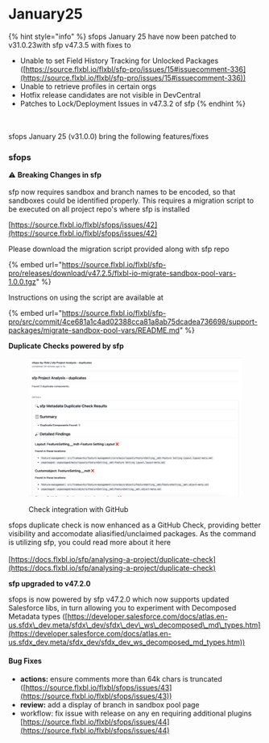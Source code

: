 # January25



{% hint style="info" %}
sfops January 25 have now been patched to v31.0.23with sfp v47.3.5 with fixes to

* Unable to set Field History Tracking for Unlocked Packages ([https://source.flxbl.io/flxbl/sfp-pro/issues/15#issuecomment-336](https://source.flxbl.io/flxbl/sfp-pro/issues/15#issuecomment-336))
* Unable to retrieve profiles in certain orgs&#x20;
* Hotfix release candidates are not visible in DevCentral&#x20;
* Patches to Lock/Deployment Issues in v47.3.2 of sfp
{% endhint %}

\
\
sfops January 25 (v31.0.0) bring the following features/fixes

### sfops

:warning: **Breaking Changes in sfp** \
\
sfp now requires sandbox and branch names to be encoded, so that sandboxes could be identified properly. This requires a migration script to be executed on all project repo's where sfp is  installed

[https://source.flxbl.io/flxbl/sfops/issues/42](https://source.flxbl.io/flxbl/sfops/issues/42)

Please download the migration script provided along with sfp repo

{% embed url="https://source.flxbl.io/flxbl/sfp-pro/releases/download/v47.2.5/flxbl-io-migrate-sandbox-pool-vars-1.0.0.tgz" %}

Instructions on using the script are available at&#x20;

{% embed url="https://source.flxbl.io/flxbl/sfp-pro/src/commit/4ce681a1c4ad02388cca81a8ab75dcadea736698/support-packages/migrate-sandbox-pool-vars/README.md" %}



**Duplicate Checks powered by sfp**

<figure><img src="../.gitbook/assets/CleanShot 2025-02-05 at 23.19.42@2x.png" alt=""><figcaption><p>Check integration with GitHub</p></figcaption></figure>

sfops duplicate check is now enhanced as a GitHub Check, providing better visibility and accomodate aliasified/unclaimed packages.  As the command is utilizing sfp, you could read more about it here\
\
[https://docs.flxbl.io/sfp/analysing-a-project/duplicate-check](https://docs.flxbl.io/sfp/analysing-a-project/duplicate-check)

**sfp upgraded to v47.2.0**

sfops is now powered by sfp v47.2.0 which now supports updated Salesforce libs, in turn allowing you to experiment with Decomposed Metadata types ([https://developer.salesforce.com/docs/atlas.en-us.sfdx\_dev.meta/sfdx\_dev/sfdx\_dev\_ws\_decomposed\_md\_types.htm](https://developer.salesforce.com/docs/atlas.en-us.sfdx_dev.meta/sfdx_dev/sfdx_dev_ws_decomposed_md_types.htm))

#### Bug Fixes

* **actions:** ensure comments more than 64k chars is truncated ([https://source.flxbl.io/flxbl/sfops/issues/43](https://source.flxbl.io/flxbl/sfops/issues/43))
* **review:** add a display of branch in sandbox pool  page&#x20;
* workflow: fix issue with release on any en requiring additional plugins [https://source.flxbl.io/flxbl/sfops/issues/44](https://source.flxbl.io/flxbl/sfops/issues/44)





